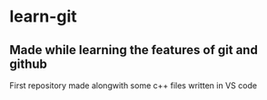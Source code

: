 # learn-git
## Made while learning the features of git and github
<p>First repository made alongwith some c++ files written in VS code</p>
